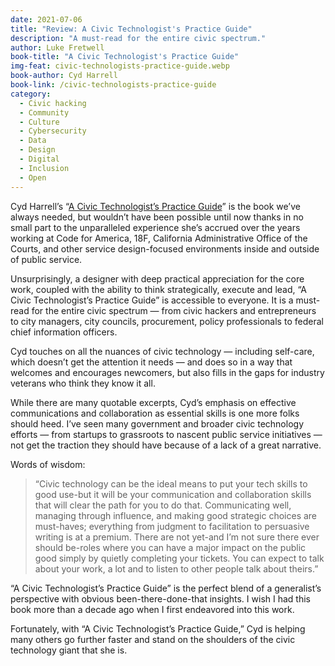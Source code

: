 ```yaml
---
date: 2021-07-06
title: "Review: A Civic Technologist's Practice Guide"
description: "A must-read for the entire civic spectrum."
author: Luke Fretwell
book-title: "A Civic Technologist's Practice Guide"
img-feat: civic-technologists-practice-guide.webp
book-author: Cyd Harrell
book-link: /civic-technologists-practice-guide
category:
  - Civic hacking
  - Community
  - Culture
  - Cybersecurity
  - Data
  - Design
  - Digital
  - Inclusion
  - Open
---
```


Cyd Harrell’s “[A Civic Technologist’s Practice Guide](/books/civic-technologists-practice-guide)” is the book we’ve always needed, but wouldn’t have been possible until now thanks in no small part to the unparalleled experience she’s accrued over the years working at Code for America, 18F, California Administrative Office of the Courts, and other service design-focused environments inside and outside of public service.

Unsurprisingly, a designer with deep practical appreciation for the core work, coupled with the ability to think strategically, execute and lead, “A Civic Technologist’s Practice Guide” is accessible to everyone. It is a must-read for the entire civic spectrum — from civic hackers and entrepreneurs to city managers, city councils, procurement, policy professionals to federal chief information officers.

Cyd touches on all the nuances of civic technology — including self-care, which doesn’t get the attention it needs — and does so in a way that welcomes and encourages newcomers, but also fills in the gaps for industry veterans who think they know it all.

While there are many quotable excerpts, Cyd’s emphasis on effective communications and collaboration as essential skills is one more folks should heed. I’ve seen many government and broader civic technology efforts — from startups to grassroots to nascent public service initiatives — not get the traction they should have because of a lack of a great narrative.

Words of wisdom:

> “Civic technology can be the ideal means to put your tech skills to good use-but it will be your communication and collaboration skills that will clear the path for you to do that. Communicating well, managing through influence, and making good strategic choices are must-haves; everything from judgment to facilitation to persuasive writing is at a premium. There are not yet-and I’m not sure there ever should be-roles where you can have a major impact on the public good simply by quietly completing your tickets. You can expect to talk about your work, a lot and to listen to other people talk about theirs.”

“A Civic Technologist’s Practice Guide” is the perfect blend of a generalist’s perspective with obvious been-there-done-that insights. I wish I had this book more than a decade ago when I first endeavored into this work.

Fortunately, with “A Civic Technologist’s Practice Guide,” Cyd is helping many others go further faster and stand on the shoulders of the civic technology giant that she is.
